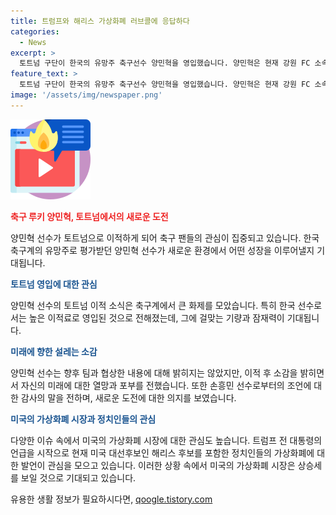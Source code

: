 ```yaml
---
title: 트럼프와 해리스 가상화폐 러브콜에 응답하다
categories:
  - News
excerpt: >
  토트넘 구단이 한국의 유망주 축구선수 양민혁을 영입했습니다. 양민혁은 현재 강원 FC 소속이며, 이적료는 약 400만 유로로 추정됩니다. 손흥민과 함께 팀을 이루게 된 양민혁은 손흥민의 조언을 받아 영광으로 여기고 있습니다. 또한, 미국의 대선후보 트럼프와 해리스가 가상화폐를 중심으로 한 정책을 내놓아 미국과 전 세계의 주목을 받고 있습니다. 이에 미국 비트코인에 대한 투자가 기대되고 있습니다.
feature_text: >
  토트넘 구단이 한국의 유망주 축구선수 양민혁을 영입했습니다. 양민혁은 현재 강원 FC 소속이며, 이적료는 약 400만 유로로 추정됩니다. 손흥민과 함께 팀을 이루게 된 양민혁은 손흥민의 조언을 받아 영광으로 여기고 있습니다. 또한, 미국의 대선후보 트럼프와 해리스가 가상화폐를 중심으로 한 정책을 내놓아 미국과 전 세계의 주목을 받고 있습니다. 이에 미국 비트코인에 대한 투자가 기대되고 있습니다.
image: '/assets/img/newspaper.png'
---
```


<p><img src="/assets/img/news.png" alt="rentncar 속보" /></p>

<p><b><span style="color: #ee2323;">축구 루키 양민혁, 토트넘에서의 새로운 도전</span></b></p>

<p>양민혁 선수가 토트넘으로 이적하게 되어 축구 팬들의 관심이 집중되고 있습니다. 한국 축구계의 유망주로 평가받던 양민혁 선수가 새로운 환경에서 어떤 성장을 이루어낼지 기대됩니다.</p>

<p><b><span style="color: #1a5490;">토트넘 영입에 대한 관심</span></b></p>

<p>양민혁 선수의 토트넘 이적 소식은 축구계에서 큰 화제를 모았습니다. 특히 한국 선수로서는 높은 이적료로 영입된 것으로 전해졌는데, 그에 걸맞는 기량과 잠재력이 기대됩니다.</p>

<p><b><span style="color: #1a5490;">미래에 향한 설레는 소감</span></b></p>

<p>양민혁 선수는 향후 팀과 협상한 내용에 대해 밝히지는 않았지만, 이적 후 소감을 밝히면서 자신의 미래에 대한 열망과 포부를 전했습니다. 또한 손흥민 선수로부터의 조언에 대한 감사의 말을 전하며, 새로운 도전에 대한 의지를 보였습니다.</p>

<p><b><span style="color: #1a5490;">미국의 가상화폐 시장과 정치인들의 관심</span></b></p>

<p>다양한 이슈 속에서 미국의 가상화폐 시장에 대한 관심도 높습니다. 트럼프 전 대통령의 언급을 시작으로 현재 미국 대선후보인 해리스 후보를 포함한 정치인들의 가상화폐에 대한 발언이 관심을 모으고 있습니다. 이러한 상황 속에서 미국의 가상화폐 시장은 상승세를 보일 것으로 기대되고 있습니다.</p>
유용한 생활 정보가 필요하시다면, <a href="https://qoogle.tistory.com" rel="dofollow">qoogle.tistory.com</a>


